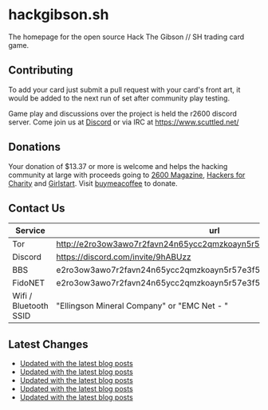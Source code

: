 # hackgibson.sh
The homepage for the open source Hack The Gibson // SH trading card game.


## Contributing

To add your card just submit a pull request with your card's front art, it would be added to the next run of set after community play testing.

Game play and discussions over the project is held the r2600 discord server. Come join us at [Discord](https://discord.com/invite/9hABUzz) or via IRC at https://www.scuttled.net/


## Donations

Your donation of $13.37 or more is welcome and helps the hacking community at large with proceeds going to [2600 Magazine](https://2600.com/), [Hackers for Charity](https://hackersforcharity.org) and [Girlstart](https://girlstart.org).  Visit [buymeacoffee](https://www.buymeacoffee.com/hackgibson.sh) to donate.


## Contact Us

Service | url
-|-
Tor | http://e2ro3ow3awo7r2favn24n65ycc2qmzkoayn5r57e3f56nvjwdcgg32ad.onion
Discord | https://discord.com/invite/9hABUzz
BBS | e2ro3ow3awo7r2favn24n65ycc2qmzkoayn5r57e3f56nvjwdcgg32ad.onion:23
FidoNET | e2ro3ow3awo7r2favn24n65ycc2qmzkoayn5r57e3f56nvjwdcgg32ad.onion:24554
Wifi / Bluetooth SSID | "Ellingson Mineral Company" or "EMC Net - <fidonet address>"

## Latest Changes
<!-- BLOG-POST-LIST:START -->
- [Updated with the latest blog posts](https://github.com/DFW2600/hackgibson.sh/commit/dae2e0c7767d3c1a3de41e99502d789c3cbe0fd5)
- [Updated with the latest blog posts](https://github.com/DFW2600/hackgibson.sh/commit/6dd5b06b2efeb338b9cf1f948e5ee61f5725240a)
- [Updated with the latest blog posts](https://github.com/DFW2600/hackgibson.sh/commit/880e3a20ffe941f26bff30000f6486e1352844e1)
- [Updated with the latest blog posts](https://github.com/DFW2600/hackgibson.sh/commit/25b9fc021eb60be368c75276d28ab152fa0ad42b)
- [Updated with the latest blog posts](https://github.com/DFW2600/hackgibson.sh/commit/6723c9cbd57d4351a3dcb79c37d225c0dff422f4)
<!-- BLOG-POST-LIST:END -->
